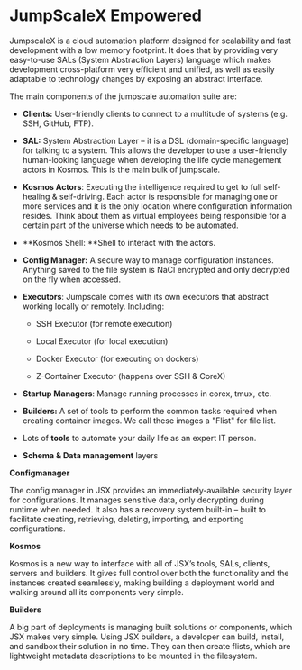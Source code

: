 # JumpScaleX Empowered

JumpscaleX is a cloud automation platform designed for scalability and fast development with a low memory footprint. It does that by providing very easy-to-use SALs (System Abstraction Layers) language which makes development cross-platform very efficient and unified, as well as easily adaptable to technology changes by exposing an abstract interface.

The main components of the jumpscale automation suite are:

* **Clients:** User-friendly clients to connect to a multitude of systems (e.g. SSH, GitHub, FTP).

* **SAL:** System Abstraction Layer – it is a DSL (domain-specific language) for talking to a system. This allows the developer to use a user-friendly human-looking language when developing the life cycle management actors in Kosmos. This is the main bulk of jumpscale.

* **Kosmos Actors**: Executing the intelligence required to get to full self-healing & self-driving.
Each actor is responsible for managing one or more services and it is the only location where configuration information resides. Think about them as virtual employees being responsible for a certain part of the universe which needs to be automated.

* **Kosmos Shell: **Shell to interact with the actors.

* **Config Manager:** A secure way to manage configuration instances. Anything saved to the file system is NaCl encrypted and only decrypted on the fly when accessed.

* **Executors**: Jumpscale comes with its own executors that abstract working locally or remotely. Including: 

    * SSH Executor (for remote execution)

    * Local Executor (for local execution)

    * Docker Executor (for executing on dockers)

    * Z-Container Executor (happens over SSH & CoreX)

* **Startup Managers**: Manage running processes in corex, tmux, etc.

* **Builders:** A set of tools to perform the common tasks required when creating container images. We call these images a "Flist" for file list. 

* Lots of **tools** to automate your daily life as an expert IT person.

* **Schema & Data management** layers

**Configmanager**

The config manager in JSX provides an immediately-available security layer for configurations. It manages sensitive data, only decrypting during runtime when needed. It also has a recovery system built-in – built to facilitate creating, retrieving, deleting, importing, and exporting configurations. 

**Kosmos**

Kosmos is a new way to interface with all of JSX’s tools, SALs, clients, servers and builders. It gives full control over both the functionality and the instances created seamlessly, making building a deployment world and walking around all its components very simple. 

**Builders**

A big part of deployments is managing built solutions or components, which JSX makes very simple. Using JSX builders, a developer can build, install, and sandbox their solution in no time. They can then create flists, which are lightweight metadata descriptions to be mounted in the filesystem.
